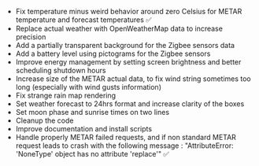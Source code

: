- Fix temperature minus weird behavior around zero Celsius for METAR temperature and forecast temperatures ✅
- Replace actual weather with OpenWeatherMap data to increase precision
- Add a partially transparent background for the Zigbee sensors data
- Add a battery level using pictograms for the Zigbee sensors
- Improve energy management by setting screen brightness and better scheduling shutdown hours
- Increase size of the METAR actual data, to fix wind string sometimes too long (especially with wind gusts information)
- Fix strange rain map rendering
- Set weather forecast to 24hrs format and increase clarity of the boxes
- Set moon phase and sunrise times on two lines
- Cleanup the code
- Improve documentation and install scripts
- Handle properly METAR failed requests, and if non standard METAR request leads to crash with the following message : "AttributeError: 'NoneType' object has no attribute 'replace'" ✅
